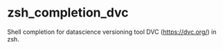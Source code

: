 # zsh_completion_dvc
Shell completion for datascience versioning tool DVC (https://dvc.org/) in zsh.
